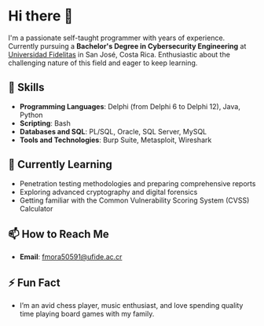 # Hi there 👋

I'm a passionate self-taught programmer with years of experience. Currently pursuing a **Bachelor's Degree in Cybersecurity Engineering** at [Universidad Fidelitas](https://www.ufidelitas.ac.cr/) in San José, Costa Rica. Enthusiastic about the challenging nature of this field and eager to keep learning.

## 🚀 Skills

- **Programming Languages**: Delphi (from Delphi 6 to Delphi 12), Java, Python
- **Scripting**: Bash
- **Databases and SQL**: PL/SQL, Oracle, SQL Server, MySQL
- **Tools and Technologies**: Burp Suite, Metasploit, Wireshark

## 🌱 Currently Learning

- Penetration testing methodologies and preparing comprehensive reports
- Exploring advanced cryptography and digital forensics
- Getting familiar with the Common Vulnerability Scoring System (CVSS) Calculator

## 📫 How to Reach Me

- **Email**: [fmora50591@ufide.ac.cr](mailto:fmora50591@ufide.ac.cr)

## ⚡ Fun Fact

- I’m an avid chess player, music enthusiast, and love spending quality time playing board games with my family.
